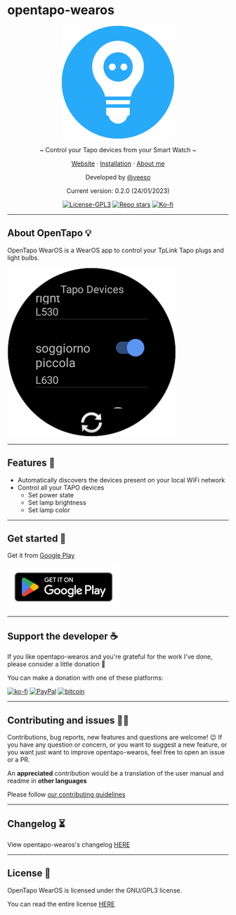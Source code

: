 # opentapo-wearos

<p align="center">
  <img src="/assets/images/opentapo.png" width="256" height="256" />
</p>

<p align="center">~ Control your Tapo devices from your Smart Watch ~</p>
<p align="center">
  <a href="https://opentapo.veeso.dev" target="_blank">Website</a>
  ·
  <a href="#get-started" target="_blank">Installation</a>
  ·
  <a href="https://veeso.dev" target="_blank">About me</a>
</p>

<p align="center">Developed by <a href="https://veeso.dev/" target="_blank">@veeso</a></p>
<p align="center">Current version: 0.2.0 (24/01/2023)</p>

<p align="center">
  <a href="https://opensource.org/licenses/GPL-3.0"
    ><img
      src="https://img.shields.io/badge/License-GPL3-blue.svg"
      alt="License-GPL3"
  /></a>
  <a href="https://github.com/veeso/opentapo-wearos/stargazers"
    ><img
      src="https://img.shields.io/github/stars/veeso/opentapo-wearos.svg"
      alt="Repo stars"
  /></a>
  <a href="https://ko-fi.com/veeso">
    <img
      src="https://img.shields.io/badge/donate-ko--fi-red"
      alt="Ko-fi"
  /></a>
</p>

---

## About OpenTapo 💡

OpenTapo WearOS is a WearOS app to control your TpLink Tapo plugs and light bulbs.

![devicelist](assets/images/opentapo-screenshot1.png)

---

## Features 🎁

- Automatically discovers the devices present on your local WiFi network
- Control all your TAPO devices
  - Set power state
  - Set lamp brightness
  - Set lamp color

---

## Get started 🚀

Get it from [Google Play]()

[![google-play](assets/images/google-play.png)](https://veeso.dev)

---

## Support the developer ☕

If you like opentapo-wearos and you're grateful for the work I've done, please consider a little donation 🥳

You can make a donation with one of these platforms:

[![ko-fi](https://img.shields.io/badge/Ko--fi-F16061?style=for-the-badge&logo=ko-fi&logoColor=white)](https://ko-fi.com/veeso)
[![PayPal](https://img.shields.io/badge/PayPal-00457C?style=for-the-badge&logo=paypal&logoColor=white)](https://www.paypal.me/chrisintin)
[![bitcoin](https://img.shields.io/badge/Bitcoin-ff9416?style=for-the-badge&logo=bitcoin&logoColor=white)](https://btc.com/bc1qvlmykjn7htz0vuprmjrlkwtv9m9pan6kylsr8w)

---

## Contributing and issues 🤝🏻

Contributions, bug reports, new features and questions are welcome! 😉
If you have any question or concern, or you want to suggest a new feature, or you want just want to improve opentapo-wearos, feel free to open an issue or a PR.

An **appreciated** contribution would be a translation of the user manual and readme in **other languages**

Please follow [our contributing guidelines](CONTRIBUTING.md)

---

## Changelog ⏳

View opentapo-wearos's changelog [HERE](CHANGELOG.md)

---

## License 📃

OpenTapo WearOS is licensed under the GNU/GPL3 license.

You can read the entire license [HERE](LICENSE)
